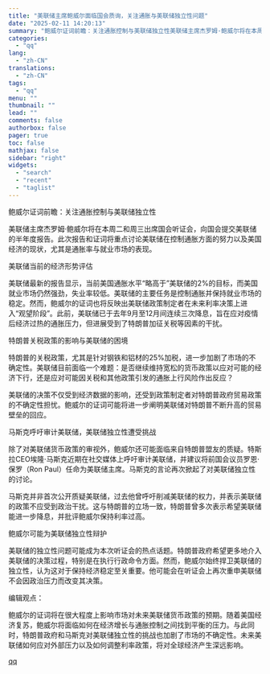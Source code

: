 ```yaml
---
title: "美联储主席鲍威尔面临国会质询，关注通胀与美联储独立性问题"
date: "2025-02-11 14:20:13"
summary: "鲍威尔证词前瞻：关注通胀控制与美联储独立性美联储主席杰罗姆·鲍威尔将在本周二和周三出席国会听证会，向..."
categories:
  - "qq"
lang:
  - "zh-CN"
translations:
  - "zh-CN"
tags:
  - "qq"
menu: ""
thumbnail: ""
lead: ""
comments: false
authorbox: false
pager: true
toc: false
mathjax: false
sidebar: "right"
widgets:
  - "search"
  - "recent"
  - "taglist"
---
```


鲍威尔证词前瞻：关注通胀控制与美联储独立性

美联储主席杰罗姆·鲍威尔将在本周二和周三出席国会听证会，向国会提交美联储的半年度报告。此次报告和证词将重点讨论美联储在控制通胀方面的努力以及美国经济的现状，尤其是通胀率与就业市场的表现。

美联储当前的经济形势评估

美联储最新的报告显示，当前美国通胀水平“略高于”美联储的2%的目标，而美国就业市场仍然强劲，失业率较低。美联储的主要任务是控制通胀并保持就业市场的稳定。然而，鲍威尔的证词也将反映出美联储政策制定者在未来利率决策上进入“观望阶段”。此前，美联储已于去年9月至12月间连续三次降息，旨在应对疫情后经济过热的通胀压力，但进展受到了特朗普加征关税等因素的干扰。

特朗普关税政策的影响与美联储的困境

特朗普的关税政策，尤其是针对钢铁和铝材的25%加税，进一步加剧了市场的不确定性。美联储目前面临一个难题：是否继续维持宽松的货币政策以应对可能的经济下行，还是应对可能因关税和其他政策引发的通胀上行风险作出反应？

美联储的决策不仅受到经济数据的影响，还受到政策制定者对特朗普政府贸易政策的不确定性担忧。鲍威尔的证词可能将进一步阐明美联储对特朗普不断升高的贸易壁垒的回应。

马斯克呼吁审计美联储，美联储独立性遭受挑战

除了对美联储货币政策的审视外，鲍威尔还可能面临来自特朗普盟友的质疑。特斯拉CEO埃隆·马斯克近期在社交媒体上呼吁审计美联储，并建议将前国会议员罗恩·保罗（Ron Paul）任命为美联储主席。马斯克的言论再次掀起了对美联储独立性的讨论。

马斯克并非首次公开质疑美联储，过去他曾呼吁削减美联储的权力，并表示美联储的政策不应受到政治干扰。这与特朗普的立场一致，特朗普曾多次表示希望美联储能进一步降息，并批评鲍威尔保持利率过高。

鲍威尔可能为美联储独立性辩护

美联储的独立性问题可能成为本次听证会的热点话题。特朗普政府希望更多地介入美联储的决策过程，特别是在执行行政命令方面。然而，鲍威尔始终捍卫美联储的独立性，认为这对于保持经济稳定至关重要。他可能会在听证会上再次重申美联储不会因政治压力而改变其决策。

编辑观点：

鲍威尔的证词将在很大程度上影响市场对未来美联储货币政策的预期。随着美国经济复苏，鲍威尔将面临如何在经济增长与通胀控制之间找到平衡的压力。与此同时，特朗普政府和马斯克对美联储独立性的挑战也加剧了市场的不确定性。未来美联储如何应对外部压力以及如何调整利率政策，将对全球经济产生深远影响。

[qq](https://new.qq.com/rain/a/20250211A04RZF00)
